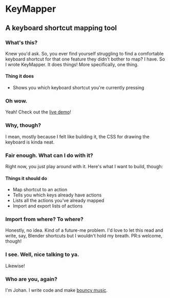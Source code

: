 # KeyMapper
## A keyboard shortcut mapping tool

### What's this?

Knew you'd ask. So, you ever find yourself struggling to find a comfortable keyboard shortcut for that one feature they didn't bother to map? I have. So I wrote KeyMapper. It does things! More specifically, one thing.

#### Thing it does

* Shows you which keyboard shortcut you're currently pressing

### Oh wow.

Yeah! Check out the [live demo](teetow.com/keymapper)!

### Why, though?

I mean, mostly because I felt like building it, the CSS for drawing the keyboard is kinda neat.

### Fair enough. What can I do with it?

Right now, you just play around with it. Here's what I want to build, though:

#### Things it should do

* Map shortcut to an action
* Tells you which keys already have actions
* Lists all the actions you've already mapped
* Import and export lists of actions

### Import from where? To where?

Honestly, no idea. Kind of a future-me problem. I'd love to let this read and write, say, Blender shortcuts but I wouldn't hold my breath. PR:s welcome, though!

### I see. Well, nice talking to ya.

Likewise!

### Who are you, again?

I'm Johan. I write code and make [bouncy music](www.soundcloud.com/teetow).
